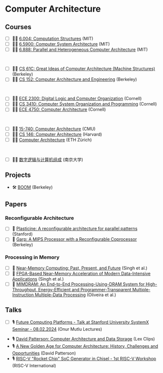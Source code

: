 # Computer Architecture

## Courses

- [ ] 🧑‍🏫 [6.004: Computation Structures](https://ocw.mit.edu/courses/6-004-computation-structures-spring-2017/) (MIT)
- [ ] 🧑‍🏫 [6.5900: Computer System Architecture](http://csg.csail.mit.edu/6.5900/) (MIT)
- [ ] 🧑‍🏫 [6.888: Parallel and Heterogeneous Computer Architecture](https://courses.csail.mit.edu/6.888/) (MIT)

<br>

- [ ] 🧑‍🏫 [CS 61C: Great Ideas of Computer Architecture (Machine Structures)](https://cs61c.org/) (Berkeley)
- [ ] 🧑‍🏫 [CS 152: Computer Architecture and Engineering](https://cs152.org) (Berkeley)

<br>

- [ ] 🧑‍🏫 [ECE 2300: Digital Logic and Computer Organization](https://www.csl.cornell.edu/courses/ece2300/) (Cornell)
- [ ] 🧑‍🏫 [CS 3410: Computer System Organization and Programming](https://www.cs.cornell.edu/courses/cs3410/2019sp) (Cornell)
- [ ] 🧑‍🏫 [ECE 4750: Computer Architecture](https://www.csl.cornell.edu/courses/ece4750/index.html) (Cornell)

<br>

- [ ] 🧑‍🏫 [15-740: Computer Architecture](https://www.cs.cmu.edu/afs/cs/academic/class/15740-f19/www/index.html) (CMU)
- [ ] 🧑‍🏫 [CS 146: Computer Architecture](https://www.eecs.harvard.edu/cs146-246/) (Harvard)
- [ ] 🧑‍🏫 [Computer Architecture](https://safari.ethz.ch/architecture/fall2023/) (ETH Zürich)

<br>

- [ ] 🧑‍💻 [数字逻辑与计算机组成](https://nju-projectn.github.io/dlco-lecture-note/index.html) (南京大学)

## Projects

- 🛠️ [BOOM](https://boom-core.org/) (Berkeley)

## Papers

### Reconfigurable Architecture

- [ ] 📄 [Plasticine: A reconfigurable architecture for parallel patterns](https://ieeexplore.ieee.org/document/8192487) (Stanford)
- [ ] 📄 [Garp: A MIPS Processor with a Reconfigurable Coprocessor](https://ieeexplore.ieee.org/document/624600) (Berkeley)

### Processing in Memory

- [ ] 📄 [Near-Memory Computing: Past, Present, and Future](https://arxiv.org/pdf/1908.02640) (Singh et al.)
- [ ] 📄 [FPGA-Based Near-Memory Acceleration of Modern Data-Intensive Applications](https://arxiv.org/abs/2106.06433) (Singh et al.)
- [ ] 📄 [MIMDRAM: An End-to-End Processing-Using-DRAM System for High-Throughput, Energy-Efficient and Programmer-Transparent Multiple-Instruction Multiple-Data Processing](https://arxiv.org/pdf/2402.19080) (Oliveira et al.)

## Talks

- [ ] 🎙️ [Future Computing Platforms - Talk at Stanford University SystemX Seminar - 08.02.2024](https://www.youtube.com/watch?v=tQhn6Fpw5HU) (Onur Mutlu Lectures)

- 🎙️ [David Patterson: Computer Architecture and Data Storage](https://www.youtube.com/watch?v=naed4C4hfAg) (Lex Clips)
- 🎙️ [A New Golden Age for Computer Architecture: History, Challenges and Opportunities](https://www.youtube.com/watch?v=kFT54hO1X8M) (David Patterson)
- 🎙️ [RISC-V "Rocket Chip" SoC Generator in Chisel - 1st RISC-V Workshop](https://www.youtube.com/watch?v=Ir3h3qWcNlg) (RISC-V International)
